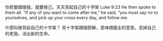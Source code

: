 你若要跟隨我，就要捨己，天天背起自己的十字架
Luke 9:23 He then spoke to them all. “If any of you want to come after me,” he said, “you must say no to yourselves, and pick up your cross every day, and follow me.

什麼叫做背起自己的十字架？
背十字架跟隨耶穌，意味順服主的意思。丟掉自己的老我，活出新的生命。